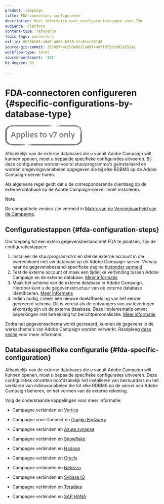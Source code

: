 ```yaml
---
product: campaign
title: FDA-connectors configureren
description: Meer informatie over configuratiestappen voor FDA
audience: platform
content-type: reference
topic-tags: connectors
exl-id: 0b53b165-a6d8-4604-b3f0-3fa6fce35146
source-git-commit: 20509f44c5b8e0827a09f44dffdf2ec9d11652a1
workflow-type: tm+mt
source-wordcount: '331'
ht-degree: 5%

---
```


# FDA-connectoren configureren {#specific-configurations-by-database-type}

![](../../assets/v7-only.svg)

Afhankelijk van de externe databases die u vanuit Adobe Campaign wilt kunnen openen, moet u bepaalde specifieke configuraties uitvoeren. Bij deze configuraties worden vooral stuurprogramma&#39;s geïnstalleerd en worden omgevingsvariabelen opgegeven die bij elke RDBMS op de Adobe Campaign-server horen.

Als algemene regel geldt dat u de corresponderende clientlaag op de externe database op de Adobe Campaign-server moet installeren.

>[!NOTE]
>
>De compatibele versies zijn vermeld in [Matrix van de Verenigbaarheid van de Campagne](../../rn/using/compatibility-matrix.md#FederatedDataAccessFDA).

## Configuratiestappen {#fda-configuration-steps}

Om toegang tot een extern gegevensbestand met FDA te plaatsen, zijn de configuratiestappen:

1. Installeer de stuurprogramma&#39;s en stel de externe account in die overeenkomt met uw database op de Adobe Campaign-server. Verwijs naar de gegevensbestand-specifieke pagina [hieronder vermeld ](#fda-specific-configuration)
1. Test de externe account of maak een tijdelijke verbinding tussen Adobe Campaign en de externe database. [Meer informatie](../../installation/using/connecting-to-database.md)
1. Maak het schema van de externe database in Adobe Campaign. Hierdoor kunt u de gegevensstructuur van de externe database identificeren. [Meer informatie](../../installation/using/creating-data-schema.md)
1. Indien nodig, creeer een nieuwe doelafbeelding van het eerder gecreeerd schema. Dit is vereist als de ontvangers van uw leveringen afkomstig zijn uit de externe database. Deze implementatie omvat beperkingen met betrekking tot berichtpersonalisatie. [Meer informatie](../../installation/using/defining-data-mapping.md)

Zodra het gegevensschema wordt gecreeerd, kunnen de gegevens in de werkschema&#39;s van Adobe Campaign worden verwerkt. Raadpleeg [deze sectie](../../workflow/using/accessing-an-external-database--fda-.md) voor meer informatie.

## Databasespecifieke configuratie {#fda-specific-configuration}

Afhankelijk van de externe databases die u vanuit Adobe Campaign wilt kunnen openen, moet u bepaalde specifieke configuraties uitvoeren. Deze configuraties omvatten hoofdzakelijk het installeren van bestuurders en het verklaren van milieuvariabelen die tot elke RDBMS op de server van Adobe Campaign behoren, en het vormen van de externe rekening.

Volg de onderstaande koppelingen voor meer informatie:

* Campagne verbinden en [Vertica](../../installation/using/configure-fda-vertica.md)

* Campagne voor Connect en [Google BigQuery](../../installation/using/configure-fda-google-big-query.md)

* Campagne verbinden en [Azure synapse](../../installation/using/configure-fda-synapse.md)

* Campagne verbinden en [Snowflake](../../installation/using/configure-fda-snowflake.md)

* Campagne verbinden en [Hadoop](../../installation/using/configure-fda-hadoop.md)

* Campagne verbinden en [Oracle](../../installation/using/configure-fda-oracle.md)

* Campagne verbinden en [Netezza](../../installation/using/configure-fda-netezza.md)

* Campagne verbinden en [Sybase IQ](../../installation/using/configure-fda-sybase.md)

* Campagne verbinden en [Teradata](../../installation/using/configure-fda-teradata.md)

* Campagne verbinden en [SAP HANA](../../installation/using/configure-fda-sap-hana.md)

